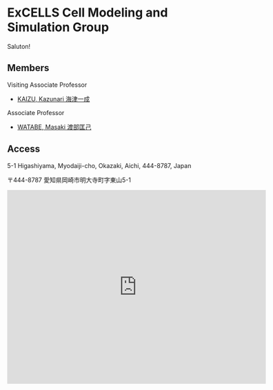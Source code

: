 # ExCELLS Cell Modeling and Simulation Group

Saluton!

## Members

Visiting Associate Professor

- [KAIZU, Kazunari 海津一成](https://orcid.org/0000-0003-1982-538X)

Associate Professor

- [WATABE, Masaki 渡部匡己](https://orcid.org/0000-0002-9683-7635)

## Access

5-1 Higashiyama, Myodaiji-cho, Okazaki, Aichi, 444-8787, Japan

〒444-8787 愛知県岡崎市明大寺町字東山5-1

<iframe src="https://www.google.com/maps/embed?pb=!1m18!1m12!1m3!1d3270.495903052615!2d137.1743584!3d34.944177499999995!2m3!1f0!2f0!3f0!3m2!1i1024!2i768!4f13.1!3m3!1m2!1s0x6004bde97e17eadd%3A0xe39cd37fe7ea4aad!2z6Ieq54S256eR5a2m56CU56m25qmf5qeLIOeUn-WRveWJteaIkOaOoueptuOCu-ODs-OCv-ODvO-8iEV4Q0VMTFPvvIk!5e0!3m2!1sja!2sjp!4v1680162668915!5m2!1sja!2sjp" width="600" height="450" style="border:0;" allowfullscreen="" loading="lazy" referrerpolicy="no-referrer-when-downgrade"></iframe>
